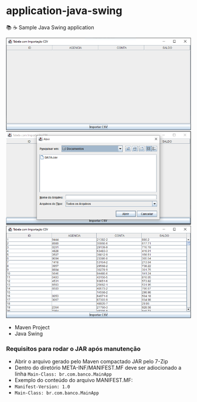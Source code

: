 # application-java-swing
📚 ☕️ Sample Java Swing application


![alt tag](https://github.com/georgedssantos/application-java-swing/blob/main/documentacao/tela-1.PNG)
![alt tag](https://github.com/georgedssantos/application-java-swing/blob/main/documentacao/tela-2.PNG)
![alt tag](https://github.com/georgedssantos/application-java-swing/blob/main/documentacao/tela-3.PNG)


* Maven Project
* Java Swing

### Requisitos para rodar o JAR após manutenção
- Abrir o arquivo gerado pelo Maven compactado JAR pelo 7-Zip
- Dentro do diretório META-INF/MANIFEST.MF deve ser adiocionado a linha `Main-Class: br.com.banco.MainApp`
- Exemplo do conteúdo do arquivo MANIFEST.MF:
- `Manifest-Version: 1.0`
- `Main-Class: br.com.banco.MainApp`
